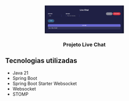 <p align="center" width="100%">
    <img width="50%" src="./src/main/resources/static/image/screenshot.png"> 
</p>


<h3 align="center">
  Projeto Live Chat
</h3>



## Tecnologias utilizadas

* Java 21
* Spring Boot
* Spring Boot Starter Websocket
* Websocket
* STOMP
